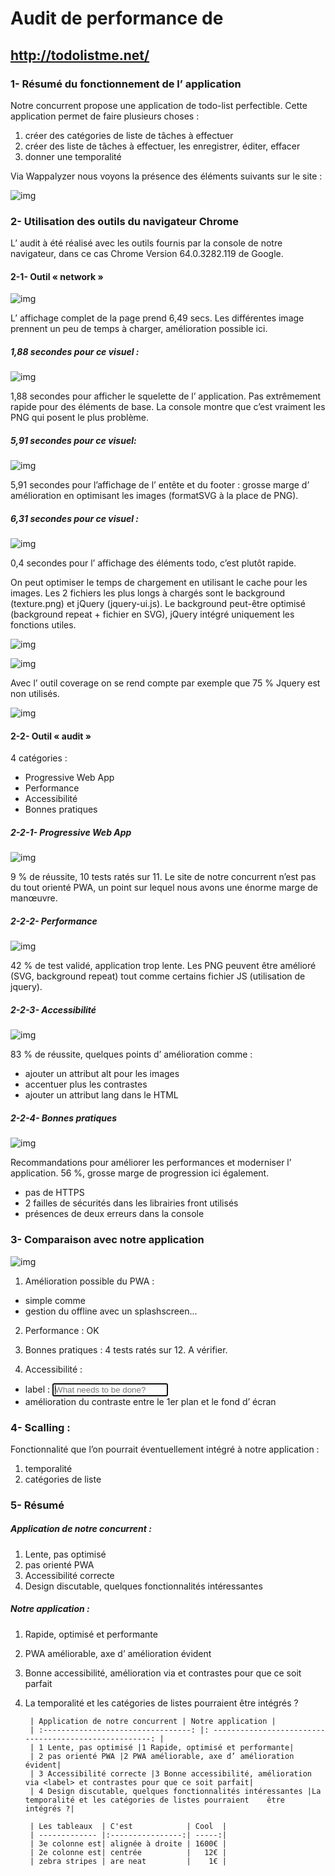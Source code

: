 # Audit de performance de
## http://todolistme.net/

### 1- Résumé du fonctionnement de l’ application

Notre concurrent propose une application de todo-list perfectible.
Cette application permet de faire plusieurs choses :
1. créer des catégories de liste de tâches à effectuer
2. créer des liste de tâches à effectuer, les enregistrer, éditer, effacer
3. donner une temporalité

Via Wappalyzer nous voyons la présence des éléments suivants sur le site :

![img](audit_wappalyzer.png)


### 2- Utilisation des outils du navigateur Chrome
L’ audit à été réalisé avec les outils fournis par la console de notre navigateur, dans ce cas Chrome Version 64.0.3282.119 de Google.

#### 2-1- Outil « network »

![img](audit_network.png)

L’ affichage complet de la page prend 6,49 secs.
Les différentes image prennent un peu de temps à charger, amélioration possible ici.

##### 1,88 secondes pour ce visuel :

![img](audit_network_1.88ms.png)

1,88 secondes pour afficher le squelette de l’ application. Pas extrêmement rapide pour des éléments de base. La console montre que c’est vraiment les PNG qui posent le plus problème.

##### 5,91 secondes pour ce visuel:

![img](audit_network_5.91ms.png)

5,91 secondes pour l’affichage de l’ entête et du footer : grosse marge d’ amélioration en optimisant les images (formatSVG à la place de PNG).

##### 6,31 secondes pour ce visuel :

![img](audit_network_6.31ms.png)

0,4 secondes pour l’ affichage des éléments todo, c’est plutôt rapide.

On peut optimiser le temps de chargement en utilisant le cache pour les images.
Les 2 fichiers les plus longs à chargés sont  le background (texture.png) et jQuery (jquery-ui.js).
Le background peut-être optimisé (background repeat + fichier en SVG), jQuery intégré uniquement les fonctions utiles.

![img](audit_network_texture.png)

![img](audit_network_jquery.png)

Avec l’ outil coverage on se rend compte par exemple que 75 % Jquery est non utilisés.

![img](audit_network_coverage.png)

#### 2-2- Outil « audit »
4 catégories :
- Progressive Web App
- Performance
- Accessibilité
- Bonnes pratiques

##### 2-2-1- Progressive Web App

![img](audit_pwa.png)

9 % de réussite, 10 tests ratés sur 11.
Le site de notre concurrent n’est pas du tout orienté PWA, un point sur lequel nous avons une énorme marge de manœuvre.

##### 2-2-2- Performance

![img](audit_perf.png)

42 % de test validé, application trop lente.
Les PNG peuvent être amélioré (SVG, background repeat) tout comme certains fichier JS (utilisation de jquery).

##### 2-2-3- Accessibilité

![img](audit_accessibilite.png)

83 % de réussite, quelques points d’ amélioration comme :
- ajouter un attribut alt pour les images
- accentuer plus les contrastes
- ajouter un attribut lang dans le HTML

##### 2-2-4- Bonnes pratiques

![img](audit_practice.png)

Recommandations pour améliorer les performances et moderniser l’ application.
56 %, grosse marge de progression ici également.
- pas de HTTPS
- 2 failles de sécurités dans les librairies front utilisés
- présences de deux erreurs dans la console

### 3- Comparaison avec notre application

![img](audit_notre_app.png)

1. Amélioration possible du PWA :
- simple comme <meta name= «theme-color »>
- gestion du offline avec un splashscreen...

2. Performance : OK

3. Bonnes pratiques : 4 tests ratés sur 12. A vérifier.

4. Accessibilité :
- label : <input class="new-todo" placeholder="What needs to be done?" autofocus>
- amélioration du contraste entre le 1er plan et le fond d’ écran

### 4- Scalling :
Fonctionnalité que l’on pourrait éventuellement intégré à notre application :
1. temporalité
2. catégories de liste

### 5- Résumé
##### Application de notre concurrent :
1. Lente, pas optimisé
2. pas orienté PWA
3. Accessibilité correcte
4. Design discutable, quelques fonctionnalités intéressantes

##### Notre application :
1. Rapide, optimisé et performante
2. PWA améliorable, axe d’ amélioration évident
3. Bonne accessibilité, amélioration via <label> et contrastes pour que ce soit parfait
4. La temporalité et les catégories de listes pourraient être intégrés ?

        | Application de notre concurrent | Notre application |
        | :---------------------------------: |: -----------------------------------------------------: |
        | 1 Lente, pas optimisé |1 Rapide, optimisé et performante|
        | 2 pas orienté PWA |2 PWA améliorable, axe d’ amélioration évident|
        | 3 Accessibilité correcte |3 Bonne accessibilité, amélioration via <label> et contrastes pour que ce soit parfait|
        | 4 Design discutable, quelques fonctionnalités intéressantes |La temporalité et les catégories de listes pourraient    être intégrés ?|
    
        | Les tableaux  | C'est            | Cool  |
        | ------------- |:----------------:| -----:|
        | 3e colonne est| alignée à droite | 1600€ |
        | 2e colonne est| centrée          |   12€ |
        | zebra stripes | are neat         |    1€ |
